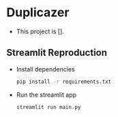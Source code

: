 # Duplicazer

- This project is [].

## Streamlit Reproduction

 - Install dependencies 
   
    ```Bash
    pip install -r requirements.txt
    ```
    
 - Run the streamlit app
 
    ```Bash
    streamlit run main.py
    ```